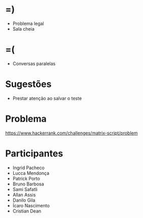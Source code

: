 =)
==

- Problema legal
- Sala cheia

=(
==

- Conversas paralelas

Sugestões
=========

- Prestar atenção ao salvar o teste

Problema
========

https://www.hackerrank.com/challenges/matrix-script/problem

Participantes
=============

- Ingrid Pacheco
- Lucca Mendonça
- Patrick Porto
- Bruno Barbosa
- Sami Safatli
- Allan Assis
- Danilo Gila
- Ícaro Nascimento
- Cristian Dean